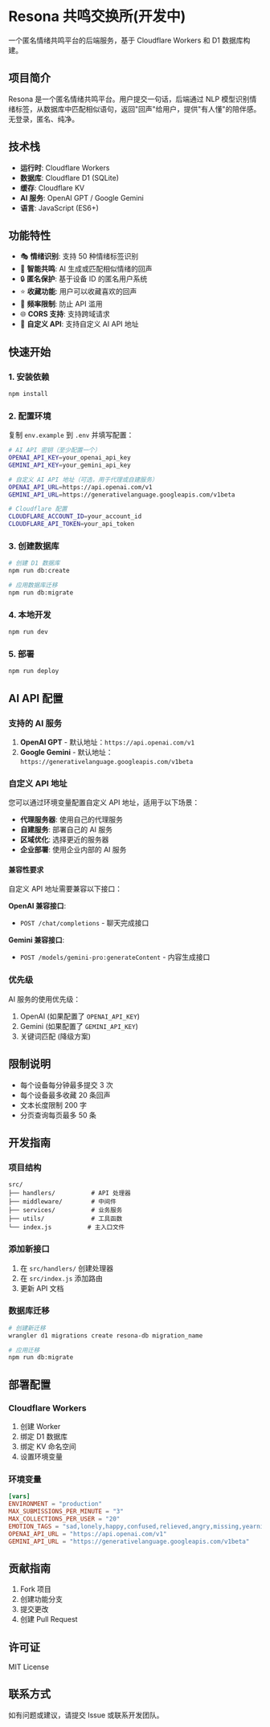 # Resona 共鸣交换所(开发中)

一个匿名情绪共鸣平台的后端服务，基于 Cloudflare Workers 和 D1 数据库构建。

## 项目简介

Resona 是一个匿名情绪共鸣平台。用户提交一句话，后端通过 NLP 模型识别情绪标签，从数据库中匹配相似语句，返回"回声"给用户，提供"有人懂"的陪伴感。无登录，匿名、纯净。

## 技术栈

- **运行时**: Cloudflare Workers
- **数据库**: Cloudflare D1 (SQLite)
- **缓存**: Cloudflare KV
- **AI 服务**: OpenAI GPT / Google Gemini
- **语言**: JavaScript (ES6+)

## 功能特性

- 🎭 **情绪识别**: 支持 50 种情绪标签识别
- 💬 **智能共鸣**: AI 生成或匹配相似情绪的回声
- 🔒 **匿名保护**: 基于设备 ID 的匿名用户系统
- ⭐ **收藏功能**: 用户可以收藏喜欢的回声
- 🚦 **频率限制**: 防止 API 滥用
- 🌐 **CORS 支持**: 支持跨域请求
- 🔧 **自定义 API**: 支持自定义 AI API 地址

## 快速开始

### 1. 安装依赖

```bash
npm install
```

### 2. 配置环境

复制 `env.example` 到 `.env` 并填写配置：

```bash
# AI API 密钥（至少配置一个）
OPENAI_API_KEY=your_openai_api_key
GEMINI_API_KEY=your_gemini_api_key

# 自定义 AI API 地址（可选，用于代理或自建服务）
OPENAI_API_URL=https://api.openai.com/v1
GEMINI_API_URL=https://generativelanguage.googleapis.com/v1beta

# Cloudflare 配置
CLOUDFLARE_ACCOUNT_ID=your_account_id
CLOUDFLARE_API_TOKEN=your_api_token
```

### 3. 创建数据库

```bash
# 创建 D1 数据库
npm run db:create

# 应用数据库迁移
npm run db:migrate
```

### 4. 本地开发

```bash
npm run dev
```

### 5. 部署

```bash
npm run deploy
```

## AI API 配置

### 支持的 AI 服务

1. **OpenAI GPT** - 默认地址：`https://api.openai.com/v1`
2. **Google Gemini** - 默认地址：`https://generativelanguage.googleapis.com/v1beta`

### 自定义 API 地址

您可以通过环境变量配置自定义 API 地址，适用于以下场景：

- **代理服务器**: 使用自己的代理服务
- **自建服务**: 部署自己的 AI 服务
- **区域优化**: 选择更近的服务器
- **企业部署**: 使用企业内部的 AI 服务


#### 兼容性要求

自定义 API 地址需要兼容以下接口：

**OpenAI 兼容接口**:
- `POST /chat/completions` - 聊天完成接口

**Gemini 兼容接口**:
- `POST /models/gemini-pro:generateContent` - 内容生成接口

### 优先级

AI 服务的使用优先级：
1. OpenAI (如果配置了 `OPENAI_API_KEY`)
2. Gemini (如果配置了 `GEMINI_API_KEY`)
3. 关键词匹配 (降级方案)



## 限制说明

- 每个设备每分钟最多提交 3 次
- 每个设备最多收藏 20 条回声
- 文本长度限制 200 字
- 分页查询每页最多 50 条

## 开发指南

### 项目结构

```
src/
├── handlers/          # API 处理器
├── middleware/        # 中间件
├── services/          # 业务服务
├── utils/             # 工具函数
└── index.js          # 主入口文件
```

### 添加新接口

1. 在 `src/handlers/` 创建处理器
2. 在 `src/index.js` 添加路由
3. 更新 API 文档

### 数据库迁移

```bash
# 创建新迁移
wrangler d1 migrations create resona-db migration_name

# 应用迁移
npm run db:migrate
```

## 部署配置

### Cloudflare Workers

1. 创建 Worker
2. 绑定 D1 数据库
3. 绑定 KV 命名空间
4. 设置环境变量

### 环境变量

```toml
[vars]
ENVIRONMENT = "production"
MAX_SUBMISSIONS_PER_MINUTE = "3"
MAX_COLLECTIONS_PER_USER = "20"
EMOTION_TAGS = "sad,lonely,happy,confused,relieved,angry,missing,yearning"
OPENAI_API_URL = "https://api.openai.com/v1"
GEMINI_API_URL = "https://generativelanguage.googleapis.com/v1beta"
```

## 贡献指南

1. Fork 项目
2. 创建功能分支
3. 提交更改
4. 创建 Pull Request

## 许可证

MIT License

## 联系方式

如有问题或建议，请提交 Issue 或联系开发团队。 
